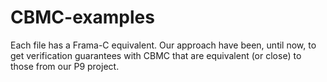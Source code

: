 # CBMC-examples
Each file has a Frama-C equivalent.
Our approach have been, until now, to get verification guarantees with CBMC that are equivalent (or close) to those from our P9 project.
